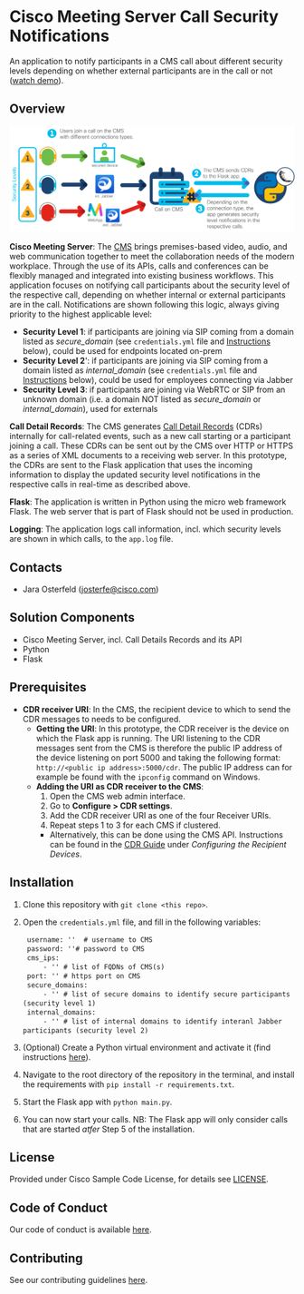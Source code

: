 # Cisco Meeting Server Call Security Notifications

An application to notify participants in a CMS call about different security levels depending on whether external participants are in the call or not ([watch demo](https://youtu.be/2dv9xmZRmXs)).

## Overview
 
![High Level Workflow](IMAGES/workflow.png)

**Cisco Meeting Server**: The [CMS](https://developer.cisco.com/cisco-meeting-server/) brings premises-based video, audio, and web communication together to meet the collaboration needs of the modern workplace. Through the use of its APIs, calls and conferences can be flexibly managed and integrated into existing business workflows. This application focuses on notifying call participants about the security level of the respective call, depending on whether internal or external participants are in the call. Notifications are shown following this logic, always giving priority to the highest applicable level: 
* **Security Level 1**: if participants are joining via SIP coming from a domain listed as *secure_domain* (see `credentials.yml` file and [Instructions](#Instructions) below), could be used for endpoints located on-prem 
* **Security Level 2**': if participants are joining via SIP coming from a domain listed as *internal_domain* (see `credentials.yml` file and [Instructions](#Instructions) below), could be used for employees connecting via Jabber 
* **Security Level 3**: if participants are joining via WebRTC or SIP from an unknown domain (i.e. a domain NOT listed as *secure_domain* or *internal_domain*), used for externals

**Call Detail Records**: The CMS generates [Call Detail Records](https://www.cisco.com/c/dam/en/us/td/docs/conferencing/ciscoMeetingServer/Reference_Guides/Version-2-9/Cisco-Meeting-Server-CDR-Guide-2-9.pdf) (CDRs) internally for call-related events, such as a new call starting or a participant joining a call. These CDRs can be sent out by the CMS over HTTP or HTTPS as a series of XML documents to a receiving web server. In this prototype, the CDRs are sent to the Flask application that uses the incoming information to display the updated security level notifications in the respective calls in real-time as described above.

**Flask**: The application is written in Python using the micro web framework Flask. The web server that is part of Flask should not be used in production.

**Logging**: The application logs call information, incl. which security levels are shown in which calls, to the `app.log` file. 



## Contacts
* Jara Osterfeld (josterfe@cisco.com)



## Solution Components
* Cisco Meeting Server, incl. Call Details Records and its API
* Python
* Flask



## Prerequisites
- **CDR receiver URI**: In the CMS, the recipient device to which to send the CDR messages to needs to be configured. 
   - **Getting the URI**: In this prototype, the CDR receiver is the device on which the Flask app is running. The URI listening to the CDR messages sent from the CMS is therefore the public IP address of the device listening on port 5000 and taking the following format: `http://<public ip address>:5000/cdr`. The public IP address can for example be found with the `ipconfig` command on Windows. 
   - **Adding the URI as CDR receiver to the CMS**:
     1. Open the CMS web admin interface.
     2. Go to **Configure > CDR settings**.
     3. Add the CDR receiver URI as one of the four Receiver URIs.
     4. Repeat steps 1 to 3 for each CMS if clustered. 
     - Alternatively, this can be done using the CMS API. Instructions can be found in the [CDR Guide](https://www.cisco.com/c/dam/en/us/td/docs/conferencing/ciscoMeetingServer/Reference_Guides/Version-2-9/Cisco-Meeting-Server-CDR-Guide-2-9.pdf) under *Configuring the Recipient Devices*. 



## Installation

1. Clone this repository with `git clone <this repo>`.

2. Open the `credentials.yml` file, and fill in the following variables: 
        
        username: ''  # username to CMS
        password: ''# password to CMS
        cms_ips:
            - '' # list of FQDNs of CMS(s)
        port: '' # https port on CMS
        secure_domains:
            - '' # list of secure domains to identify secure participants (security level 1)
        internal_domains:
            - '' # list of internal domains to identify interanl Jabber participants (security level 2) 

3. (Optional) Create a Python virtual environment and activate it (find instructions [here](https://docs.python.org/3/tutorial/venv.html)).

4. Navigate to the root directory of the repository in the terminal, and install the requirements with `pip install -r requirements.txt`.

5. Start the Flask app with `python main.py`.

6. You can now start your calls. NB: The Flask app will only consider calls that are started *atfer* Step 5 of the installation.



## License
Provided under Cisco Sample Code License, for details see [LICENSE](./LICENSE).



## Code of Conduct
Our code of conduct is available [here](./CODE_OF_CONDUCT.md).



## Contributing
See our contributing guidelines [here](./CONTRIBUTING.md).
